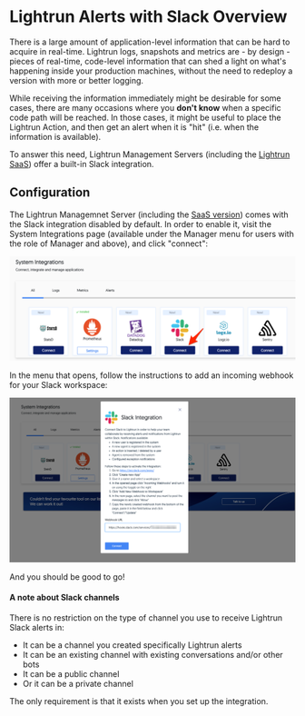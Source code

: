 # Lightrun Alerts with Slack Overview

There is a large amount of application-level information that can be hard to acquire in real-time. Lightrun logs, snapshots and metrics are - by design - pieces of real-time, code-level information that can shed a light on what's happening inside your production machines, without the need to redeploy a version with more or better logging.

While receiving the information immediately might be desirable for some cases, there are many occasions where you **don't know** when a specific code path will be reached. In those cases, it might be useful to place the Lightrun Action, and then get an alert when it is "hit" (i.e. when the information is available).

To answer this need, Lightrun Management Servers (including the [Lightrun SaaS](https://app.lightrun.com)) offer a built-in Slack integration.

## Configuration

The Lightrun Managemnet Server (including the [SaaS version](https://app.lightrun.com)) comes with the Slack integration disabled by default.
In order to enable it, visit the System Integrations page (available under the Manager menu for users with the role of Manager and above), and click "connect":

![Connect To Slack](assets/images/slack-connect.png)

In the menu that opens, follow the instructions to add an incoming webhook for your Slack workspace:

![Configure Slack incoming webhook](assets/images/slack-integration-configuration.png)

And you should be good to go!

#### A note about Slack channels

There is no restriction on the type of channel you use to receive Lightrun Slack alerts in:

- It can be a channel you created specifically Lightrun alerts
- It can be an existing channel with existing conversations and/or other bots
- It can be a public channel
- Or it can be a private channel

The only requirement is that it exists when you set up the integration.
